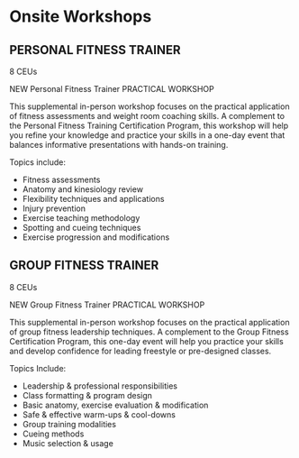# Onsite Workshops

## PERSONAL FITNESS TRAINER

8 CEUs

NEW Personal Fitness Trainer PRACTICAL WORKSHOP

This supplemental in-person workshop focuses on the practical application of fitness assessments and weight room coaching skills. A complement to the Personal Fitness Training Certification Program, this workshop will help you refine your knowledge and practice your skills in a one-day event that balances informative presentations with hands-on training.

Topics include:

 * Fitness assessments
 * Anatomy and kinesiology review
 * Flexibility techniques and applications
 * Injury prevention
 * Exercise teaching methodology
 * Spotting and cueing techniques
 * Exercise progression and modifications

## GROUP FITNESS TRAINER

8 CEUs

NEW Group Fitness Trainer PRACTICAL WORKSHOP

This supplemental in-person workshop focuses on the practical application of group fitness leadership techniques. A complement to the Group Fitness Certification Program, this one-day event will help you practice your skills and develop confidence for leading freestyle or pre-designed classes.

Topics Include:

 * Leadership & professional responsibilities
 * Class formatting & program design
 * Basic anatomy, exercise evaluation & modification
 * Safe & effective warm-ups & cool-downs
 * Group training modalities
 * Cueing methods
 * Music selection & usage
